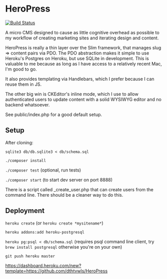 # HeroPress

[![Build Status](https://travis-ci.org/dthtvwls/HeroPress.svg?branch=master)](https://travis-ci.org/dthtvwls/HeroPress)

A micro CMS designed to cause as little cognitive overhead as possible to my workflow
of creating marketing sites and iterating design and content.

HeroPress is really a thin layer over the Slim framework, that manages slug => content pairs via PDO.
The PDO abstraction makes it simple to use Heroku's Postgres on Heroku, but use SQLite in development.
This is valuable to me because as long as I have access to a relatively recent Mac, I'm good to go.

It also provides templating via Handlebars, which I prefer because I can reuse them in JS.

The other big win is CKEditor's inline mode, which I use to allow authenticated users to update
content with a solid WYSIWYG editor and no backend whatsoever.

See public/index.php for a good default setup.

## Setup

After cloning:

`sqlite3 db/db.sqlite3 < db/schema.sql`

`./composer install`

`./composer test` (optional, run tests)

`./composer start` (to start dev server on port 8888)

There is a script called _create_user.php that can create users from the command line. There should be a cleaner way to do this.

## Deployment

`heroku create` (or `heroku create *mysitename*`)

`heroku addons:add heroku-postgresql`

`heroku pg:psql < db/schema.sql` (requires psql command line client, try `brew install postgresql` otherwise you're on your own)

`git push heroku master`

https://dashboard.heroku.com/new?template=https://github.com/dthtvwls/HeroPress
